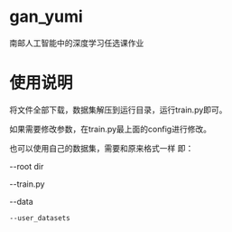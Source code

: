# gan_yumi
南邮人工智能中的深度学习任选课作业







# 使用说明

将文件全部下载，数据集解压到运行目录，运行train.py即可。

如果需要修改参数，在train.py最上面的config进行修改。

也可以使用自己的数据集，需要和原来格式一样 即：

--root dir

  --train.py

  --data

    --user_datasets
